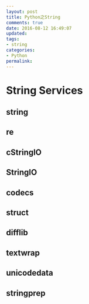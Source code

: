 ```yaml
---
layout: post
title: Python之String
comments: true
date: 2016-08-12 16:49:07
updated:
tags:
- string
categories:
- Python
permalink:
---
```


# String Services

## string

## re

## cStringIO

## StringIO

## codecs

## struct

## difflib

## textwrap

## unicodedata

## stringprep
